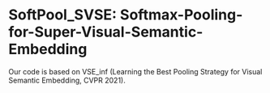 # SoftPool_SVSE: Softmax-Pooling-for-Super-Visual-Semantic-Embedding

Our code is based on VSE_inf (Learning the Best Pooling Strategy for Visual Semantic Embedding, CVPR 2021).
